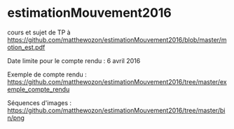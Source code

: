 # estimationMouvement2016

cours et sujet de TP à https://github.com/matthewozon/estimationMouvement2016/blob/master/motion_est.pdf

Date limite pour le compte rendu : 6 avril 2016

Exemple de compte rendu : https://github.com/matthewozon/estimationMouvement2016/tree/master/exemple_compte_rendu

Séquences d'images : https://github.com/matthewozon/estimationMouvement2016/tree/master/bin/png
